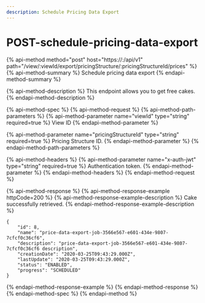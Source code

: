```yaml
---
description: Schedule Pricing Data Export
---
```


# POST-schedule-pricing-data-export

{% api-method method="post" host="https://<host>:<port>/api/v1" path="/view/:viewId/export/pricingStructure/:pricingStructureId/prices" %}
{% api-method-summary %}
Schedule pricing data export
{% endapi-method-summary %}

{% api-method-description %}
This endpoint allows you to get free cakes.
{% endapi-method-description %}

{% api-method-spec %}
{% api-method-request %}
{% api-method-path-parameters %}
{% api-method-parameter name="viewId" type="string" required=true %}
View ID
{% endapi-method-parameter %}

{% api-method-parameter name="pricingStructureId" type="string" required=true %}
Pricing Structure ID.
{% endapi-method-parameter %}
{% endapi-method-path-parameters %}

{% api-method-headers %}
{% api-method-parameter name="x-auth-jwt" type="string" required=true %}
Authentication token.
{% endapi-method-parameter %}
{% endapi-method-headers %}
{% endapi-method-request %}

{% api-method-response %}
{% api-method-response-example httpCode=200 %}
{% api-method-response-example-description %}
Cake successfully retrieved.
{% endapi-method-response-example-description %}

```
{
    "id": 8,
    "name": "price-data-export-job-3566e567-e601-434e-9807-7cfcf0c36cf6",
    "description": "price-data-export-job-3566e567-e601-434e-9807-7cfcf0c36cf6 description",
    "creationDate": "2020-03-25T09:43:29.000Z",
    "lastUpdate": "2020-03-25T09:43:29.000Z",
    "status": "ENABLED",
    "progress": "SCHEDULED"
}
```
{% endapi-method-response-example %}
{% endapi-method-response %}
{% endapi-method-spec %}
{% endapi-method %}



